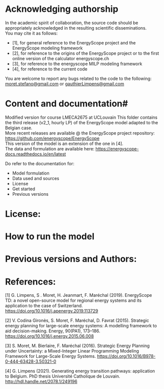 # Acknowledging authorship #
In the academic spirit of collaboration, the source code should be appropriately acknowledged in the resulting scientific disseminations.  
You may cite it as follows: 
- [1], for general reference to the EnergyScope project and the EnergyScope modeling framework  	
- [2], for reference to the origins of the EnergyScope project or to the first online version of the calculator energyscope.ch 	
- [3], for reference to the energyscope MILP modeling framework 	
- [4], for reference to the current code 	

You are welcome to report any bugs related to the code to the following:    
 moret.stefano@gmail.com or gauthierLimpens@gmail.com  
 
# Content and documentation#
Modified version for course LMECA2675 at UCLouvain
This folder contains the third release (v2_1, hourly LP) of the EnergyScope model adapted to the Belgian case.  
More recent releases are available @ the EnergyScope project repository: https://github.com/energyscope/EnergyScope   
This version of the model is an extension of the one in [4].  
The data and formulation are available here:
 https://energyscope-docs.readthedocs.io/en/latest

Do refer to the documentation for:
- Model formulation
- Data used and sources
- License
- Get started
- Previous versions

# License:  # 


# How to run the model #

# Previous versions and Authors: #  


# References:  #  
[1] G. Limpens, S . Moret, H. Jeanmart, F. Maréchal (2019). EnergyScope TD: a novel open-source model for regional energy systems and its application to the case of Switzerland. https://doi.org/10.1016/j.apenergy.2019.113729	

[2] V. Codina Gironès, S. Moret, F. Maréchal, D. Favrat (2015). Strategic energy planning for large-scale energy systems: A modelling framework to aid decision-making. Energy, 90(PA1), 173–186. https://doi.org/10.1016/j.energy.2015.06.008   	

[3] S. Moret, M. Bierlaire, F. Maréchal (2016). Strategic Energy Planning under Uncertainty: a Mixed-Integer Linear Programming Modeling Framework for Large-Scale Energy Systems. https://doi.org/10.1016/B978-0-444-63428-3.50321-0  	

[4] G. Limpens (2021). Generating energy transition pathways: application to Belgium. PhD thesis Université Catholique de Louvain. http://hdl.handle.net/2078.1/249196
